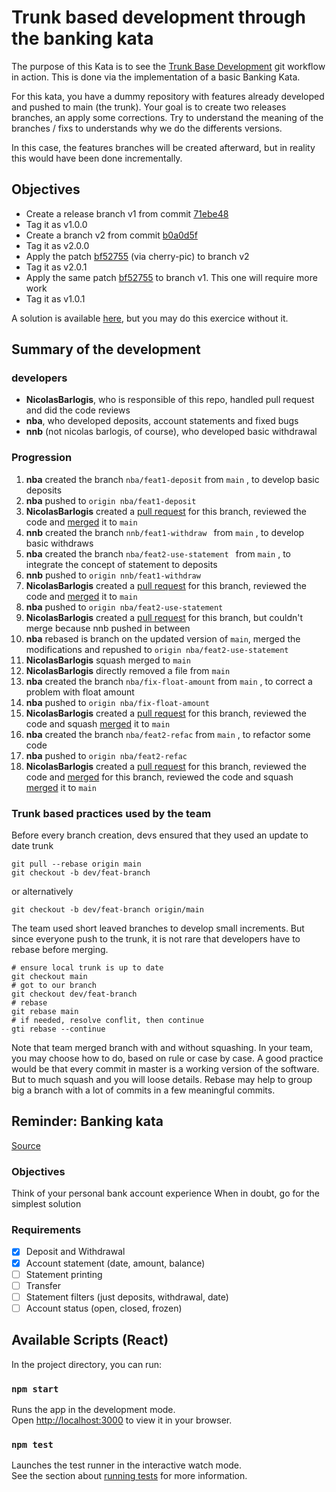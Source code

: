 # Trunk based development through the banking kata

The purpose of this Kata is to see the [Trunk Base Development](https://trunkbaseddevelopment.com/) git workflow in action.
This is done via the implementation of a basic Banking Kata.

For this kata, you have a dummy repository with features already developed and pushed to main (the trunk).
Your goal is to create two releases branches, an apply some corrections.
Try to understand the meaning of the branches / fixs to understands why we do the differents versions.

In this case, the features branches will be created afterward, but in reality this would have been done incrementally.

## Objectives
 * Create a release branch v1 from commit [71ebe48](https://github.com/NicolasBarlogis/react-trunk-based-banking-kata/commit/71ebe4862f0368bf75ef0b22d1a13c1569fae8d3)
 * Tag it as v1.0.0
 * Create a branch v2 from commit [b0a0d5f](https://github.com/NicolasBarlogis/react-trunk-based-banking-kata/commit/b0a0d5f9f61125203734218692ab8a2ee683edbf)
 * Tag it as v2.0.0
 * Apply the patch [bf52755](https://github.com/NicolasBarlogis/react-trunk-based-banking-kata/commit/bf527551fae1996c3372375533e1e50137271ba5) (via cherry-pic) to branch v2
 * Tag it as v2.0.1
 * Apply the same patch [bf52755](https://github.com/NicolasBarlogis/react-trunk-based-banking-kata/commit/bf527551fae1996c3372375533e1e50137271ba5) to branch v1. This one will require more work
 * Tag it as v1.0.1

 A solution is available [here](https://github.com/NicolasBarlogis/react-trunk-based-banking-kata/blob/main/SOLUTION.md), but you may do this exercice without it.

## Summary of the development
### developers
 * **NicolasBarlogis**, who is responsible of this repo, handled pull request and did the code reviews
 * **nba**, who developed deposits, account statements and fixed bugs
 * **nnb** (not nicolas barlogis, of course), who developed basic withdrawal
 
### Progression
1. **nba** created the branch ```nba/feat1-deposit``` from ```main``` , to develop basic deposits
2. **nba** pushed to ```origin nba/feat1-deposit```
3. **NicolasBarlogis** created a [pull request](https://github.com/NicolasBarlogis/react-trunk-based-banking-kata/pull/1) for this branch, reviewed the code and [merged](https://github.com/NicolasBarlogis/react-trunk-based-banking-kata/commit/71ebe4862f0368bf75ef0b22d1a13c1569fae8d3) it to ```main```
4. **nnb** created the branch ```nnb/feat1-withdraw ``` from ```main``` , to develop basic withdraws
5. **nba** created the branch ```nba/feat2-use-statement ``` from ```main``` , to integrate the concept of statement to deposits
6. **nnb** pushed to ```origin nnb/feat1-withdraw```
7. **NicolasBarlogis** created a [pull request](https://github.com/NicolasBarlogis/react-trunk-based-banking-kata/pull/2) for this branch, reviewed the code and [merged](https://github.com/NicolasBarlogis/react-trunk-based-banking-kata/commit/cdc4dc3f9f32df11775f55c3dcc51ac110c02ddf) it to ```main```
8. **nba** pushed to ```origin nba/feat2-use-statement ```
9. **NicolasBarlogis** created a [pull request](https://github.com/NicolasBarlogis/react-trunk-based-banking-kata/pull/3) for this branch, but couldn't merge because nnb pushed in between
10. **nba** rebased is branch on the updated version of ```main```, merged the modifications and repushed to ```origin nba/feat2-use-statement ```
11. **NicolasBarlogis** squash merged to ```main```
12. **NicolasBarlogis** directly removed a file from ```main```
13. **nba** created the branch ```nba/fix-float-amount``` from ```main``` , to correct a problem with float amount
14. **nba** pushed to ```origin nba/fix-float-amount ```
15. **NicolasBarlogis** created a [pull request](https://github.com/NicolasBarlogis/react-trunk-based-banking-kata/pull/4) for this branch, reviewed the code and squash [merged](https://github.com/NicolasBarlogis/react-trunk-based-banking-kata/commit/cdc4dc3f9f32df11775f55c3dcc51ac110c02ddf) it to ```main```
16. **nba** created the branch ```nba/feat2-refac``` from ```main``` , to refactor some code
17. **nba** pushed to ```origin nba/feat2-refac```
18. **NicolasBarlogis** created a [pull request](https://github.com/NicolasBarlogis/react-trunk-based-banking-kata/pull/4) for this branch, reviewed the code and [merged](https://github.com/NicolasBarlogis/react-trunk-based-banking-kata/pull/5) for this branch, reviewed the code and squash [merged](https://github.com/NicolasBarlogis/react-trunk-based-banking-kata/commit/e758911b1d436cce7ee8cc27df93d88e52882b7a) it to ```main```

### Trunk based practices used by the team
Before every branch creation, devs ensured that they used an update to date trunk
```git
git pull --rebase origin main
git checkout -b dev/feat-branch
```
or alternatively
```git
git checkout -b dev/feat-branch origin/main
```

The team used short leaved branches to develop small increments. But since everyone push to the trunk, it is not rare that developers have to rebase before merging.
```git
# ensure local trunk is up to date
git checkout main
# got to our branch
git checkout dev/feat-branch
# rebase
git rebase main
# if needed, resolve conflit, then continue
gti rebase --continue
```

Note that team merged branch with and without squashing. In your team, you may choose how to do, based on rule or case by case. A good practice would be that every commit in master is a working version of the software. But to much squash and you will loose details. Rebase may help to group big a branch with a lot of commits in a few meaningful commits. 


## Reminder: Banking kata
[Source](https://github.com/pitchart/csharp-katas-log/blob/master/BankingKata/README.md)

### Objectives
Think of your personal bank account experience
When in doubt, go for the simplest solution

### Requirements

- [x] Deposit and Withdrawal
- [x] Account statement (date, amount, balance)
- [ ] Statement printing
- [ ] Transfer
- [ ] Statement filters (just deposits, withdrawal, date)
- [ ] Account status (open, closed, frozen)

## Available Scripts (React)

In the project directory, you can run:

### `npm start`

Runs the app in the development mode.\
Open [http://localhost:3000](http://localhost:3000) to view it in your browser.	

### `npm test`

Launches the test runner in the interactive watch mode.\
See the section about [running tests](https://facebook.github.io/create-react-app/docs/running-tests) for more information.
